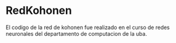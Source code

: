 # RedKohonen

El codigo de la red de kohonen fue realizado en el curso de redes neuronales del departamento de computacion de la uba.
